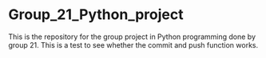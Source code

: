# Group_21_Python_project
This is the repository for the group project in Python programming done by group 21.
This is a test to see whether the commit and push function works.